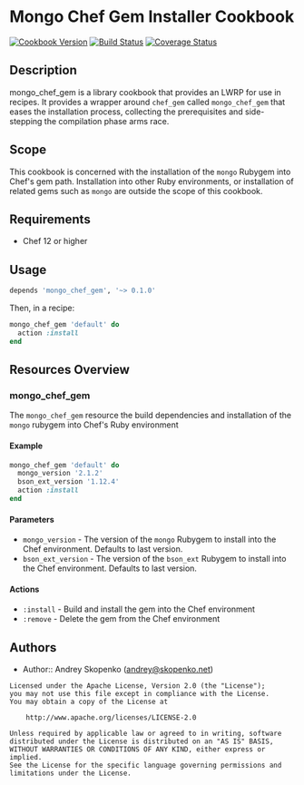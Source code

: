 # Mongo Chef Gem Installer Cookbook

[![Cookbook Version](https://img.shields.io/cookbook/v/mongo_chef_gem.svg)](https://supermarket.chef.io/cookbooks/mongo_chef_gem)
[![Build Status](https://secure.travis-ci.org/scopenco/chef-mongo_chef_gem.png?branch=master)](http://travis-ci.org/scopenco/chef-mongo_chef_gem)
[![Coverage Status](https://coveralls.io/repos/github/scopenco/chef-mongo_chef_gem/badge.svg?branch=master)](https://coveralls.io/github/scopenco/chef-mongo_chef_gem?branch=master)

## Description

mongo_chef_gem is a library cookbook that provides an LWRP for use
in recipes. It provides a wrapper around `chef_gem` called
`mongo_chef_gem` that eases the installation process, collecting the
prerequisites and side-stepping the compilation phase arms race.

## Scope

This cookbook is concerned with the installation of the `mongo`
Rubygem into Chef's gem path. Installation into other Ruby
environments, or installation of related gems such as `mongo` are
outside the scope of this cookbook.

## Requirements

* Chef 12 or higher

## Usage

```ruby
depends 'mongo_chef_gem', '~> 0.1.0'
```

Then, in a recipe:

```ruby
mongo_chef_gem 'default' do
  action :install
end
```

## Resources Overview

### mongo_chef_gem

The `mongo_chef_gem` resource the build dependencies and installation
of the `mongo` rubygem into Chef's Ruby environment

#### Example
```ruby
mongo_chef_gem 'default' do
  mongo_version '2.1.2'
  bson_ext_version '1.12.4'
  action :install
end
```
#### Parameters
- `mongo_version` - The version of the `mongo` Rubygem to install into
  the Chef environment. Defaults to last version.
- `bson_ext_version` - The version of the `bson_ext` Rubygem to install into
  the Chef environment. Defaults to last version.

#### Actions
- `:install` - Build and install the gem into the Chef environment
- `:remove` - Delete the gem from the Chef environment

## Authors

- Author:: Andrey Skopenko (<andrey@skopenko.net>)

```
Licensed under the Apache License, Version 2.0 (the "License");
you may not use this file except in compliance with the License.
You may obtain a copy of the License at

    http://www.apache.org/licenses/LICENSE-2.0

Unless required by applicable law or agreed to in writing, software
distributed under the License is distributed on an "AS IS" BASIS,
WITHOUT WARRANTIES OR CONDITIONS OF ANY KIND, either express or implied.
See the License for the specific language governing permissions and
limitations under the License.
```
